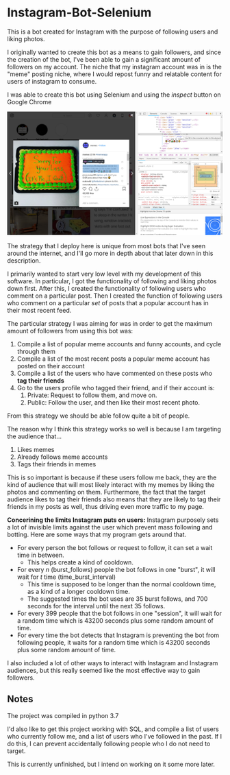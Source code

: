 # Instagram-Bot-Selenium

This is a bot created for Instagram with the purpose of following users and liking photos.

I originally wanted to create this bot as a means to gain followers, and since the creation of the bot, I've been able to gain a significant amount of followers on my account. The niche that my instagram account was in is the "meme" posting niche, where I would repost funny and relatable content for users of instagram to consume. 

I was able to create this bot using Selenium and using the *inspect* button on Google Chrome

<img src = "images/image1.png" width = "700">

The strategy that I deploy here is unique from most bots that I've seen around the internet, and I'll go more in depth about that later down in this description.

I primarily wanted to start very low level with my development of this software. In particular, I got the functionality of following and liking photos down first. After this, I created the functionality of following users who comment on a particular post. Then I created the function of following users who comment on a particular *set* of posts that a popular account has in their most recent feed. 

The particular strategy I was aiming for was in order to get the maximum amount of followers from using this bot was:
1. Compile a list of popular meme accounts and funny accounts, and cycle through them
2. Compile a list of the most recent posts a popular meme account has posted on their account
3. Compile a list of the users who have commented on these posts who **tag their friends**
4. Go to the users profile who tagged their friend, and if their account is:
    1. Private: Request to follow them, and move on.
    2. Public: Follow the user, and then like their most recent photo.
    
From this strategy we should be able follow quite a bit of people. 

The reason why I think this strategy works so well is because I am targeting the audience that…
1. Likes memes
2. Already follows meme accounts
3. Tags their friends in memes

This is so important is because if these users follow me back, they are the kind of audience that will most likely interact with my memes by liking the photos and commenting on them. Furthermore, the fact that the target audience likes to tag their friends also means that they are likely to tag their friends in my posts as well, thus driving even more traffic to my page. 

**Concerining the limits Instagram puts on users:** Instagram purposely sets a lot of invisible limits against the user which prevent mass following and botting. Here are some ways that my program gets around that. 
* For every person the bot follows or request to follow, it can set a wait time in between.
    * This helps create a kind of cooldown.
* For every *n* (burst_follows) people the bot follows in one "burst", it will wait for *t* time (time_burst_interval)
    * This time is supposed to be longer than the normal cooldown time, as a kind of a longer cooldown time.
    * The suggested times the bot uses are 35 burst follows, and 700 seconds for the interval until the next 35 follows.
* For every 399 people that the bot follows in one "session", it will wait for a random time which is 43200 seconds plus some random amount of time.
* For every time the bot detects that Instagram is preventing the bot from following people, it waits for a random time which is 43200 seconds plus some random amount of time.

I also included a lot of other ways to interact with Instagram and Instagram audiences, but this really seemed like the most effective way to gain followers. 

## Notes

The project was compiled in python 3.7

I'd also like to get this project working with SQL, and compile a list of users who currently follow me, and a list of users who I've followed in the past. If I do this, I can prevent accidentally following people who I do not need to target. 

This is currently unfinished, but I intend on working on it some more later. 
